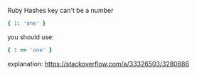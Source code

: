 Ruby Hashes key can't be a number

```ruby
{ 1: 'one' }
```

you should use:

```ruby
{ 1 => 'one' }
```

explanation:
https://stackoverflow.com/a/33326503/3280686
